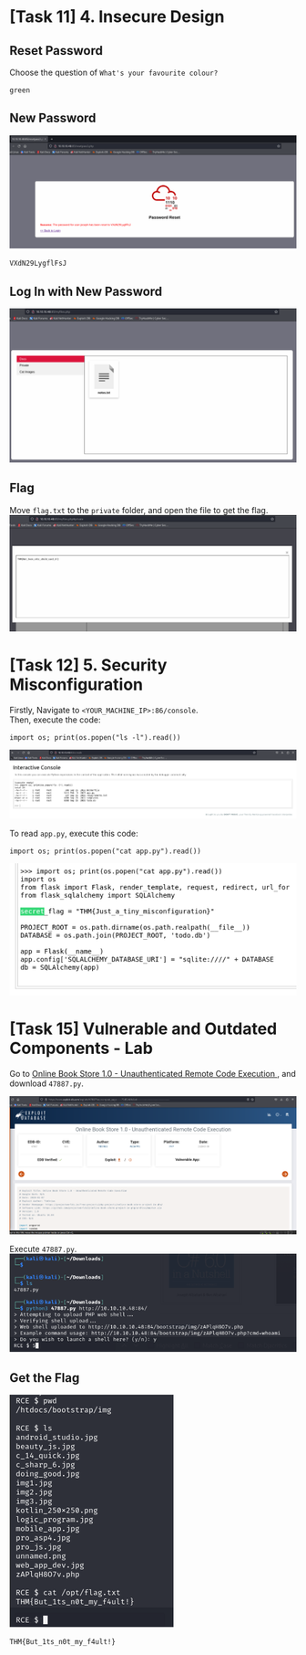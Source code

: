 # [Task 11] 4. Insecure Design
## Reset Password
Choose the question of `What's your favourite colour?` <br>
```
green
```
## New Password
![](./screenshots/01.png) <br>
```
VXdN29LygflFsJ
```
## Log In with New Password
![](./screenshots/02.png) <br>

## Flag
Move `flag.txt` to the `private` folder, and open the file to get the flag. <br>
![](./screenshots/03.png) <br>

# [Task 12] 5. Security Misconfiguration
Firstly, Navigate to `<YOUR_MACHINE_IP>:86/console`. <br>
Then, execute the code: <br>
```python3
import os; print(os.popen("ls -l").read())
```
![](./screenshots/04.png) <br>

To read `app.py`, execute this code: <br>
```python3
import os; print(os.popen("cat app.py").read())
```
![](./screenshots/05.png) <br>

# [Task 15] Vulnerable and Outdated Components - Lab

Go to [Online Book Store 1.0 - Unauthenticated Remote Code Execution ](https://www.exploit-db.com/exploits/47887?source=post_page-----73d5248fc8e4--------------------------------), and download `47887.py`. <br>

![](./screenshots/06.png) <br>

Execute `47887.py`. <br>
![](./screenshots/07.png) <br>

## Get the Flag
![](./screenshots/08.png) <br>

```
THM{But_1ts_n0t_my_f4ult!}
```



